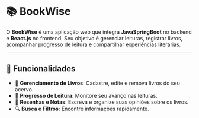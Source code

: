 # 📚 BookWise

O **BookWise** é uma aplicação web que integra **JavaSpringBoot** no backend e **React.js** no frontend. Seu objetivo é gerenciar leituras, registrar livros, acompanhar progresso de leitura e compartilhar experiências literárias.

---

## 🚀 Funcionalidades

- 🌟 **Gerenciamento de Livros**: Cadastre, edite e remova livros do seu acervo.
- 📖 **Progresso de Leitura**: Monitore seu avanço nas leituras.
- 📝 **Resenhas e Notas**: Escreva e organize suas opiniões sobre os livros.
- 🔍 **Busca e Filtros**: Encontre informações rapidamente.
